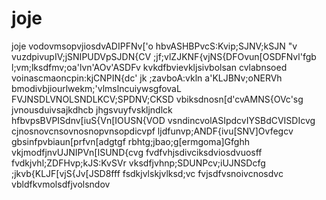 # joje
joje
vodovmsopvjiosdvADIPFNv['o
hbvASHBPvcS:Kvip;SJNV;kSJN "v
vuzdpivupIV;jSNIPUDVpSJDN{CV
;jf;vlZJKNF{vjNS{DFOvun[OSDFNvl'fgb
l;vm;lksdfmv;oa'lvn'AOv'ASDFv
kvkdfbvievkljsivbolsan cvlabnsoed
voinascmaoncpin:kjCNPIN{dc'
jk ;zavboA:vkln a'KLJBNv;oNERVh
bmodivbjiourlwekm;'vlmslncuiywsgfovaL
FVJNSDLVNOLSNDLKCV;SPDNV;CKSD
vbiksdnosn[d'cvAMNS{OVc'sg
jvnousduivsajkdhcb jhgsvuyfvskljndlck
hfbvpsBVPISdnv[iuS{Vn[IOUSN{VOD
vsndincvolASIpdcvIYSBdCVISDIcvg
cjnosnovcnsovnosnopvnsopdicvpf
ljdfunvp;ANDF{ivu[SNV]Ovfegcv
gbsinfpvbiaun[prfvn[adgtgf
rbhtg;jbao;g[ermgoma]Gfghh
vkjmodfjnvUJNIPVn[ISUND{cvg
fvdfvhjsdivciksdviosdvuosff
fvdkjvhl;ZDFHvp;kJS:KvSVr
vksdfjvhnp;SDUNPcv;iUJNSDcfg
;jkvb{KLJF[vjS{Jv[JSD8fff
fsdkjvlskjvlksd;vc
fvjsdfvsnoivcnosdvc
vbldfkvmolsdfjvolsndov
